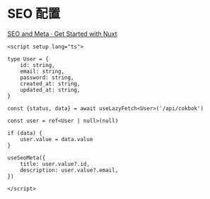 # SEO 配置

[SEO and Meta · Get Started with Nuxt](https://nuxt.com/docs/getting-started/seo-meta)

```vue
<script setup lang="ts">

type User = {
    id: string,
    email: string,
    password: string,
    created_at: string,
    updated_at: string,
}

const {status, data} = await useLazyFetch<User>('/api/cokbok')

const user = ref<User | null>(null)

if (data) {
    user.value = data.value
}

useSeoMeta({
    title: user.value?.id,
    description: user.value?.email,
})

</script>
```





